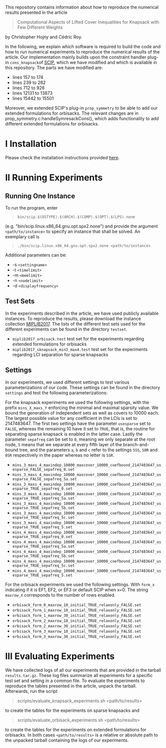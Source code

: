 This repository contains information about how to reproduce the numerical results presented in the article

> Computational Aspects of Lifted Cover Inequalities for Knapsack with Few Different Weights

by Christopher Hojny and Cédric Roy.

In the following, we explain which software is required to build the code and how to run numerical experiments to reproduce the numerical results of the article.
Our implementation mainly builds upon the constraint handler plug-in `cons_knapsack`of [SCIP](https://scipopt.org), which we have modified and which is available in this repository.
The parts we have modified are:

- lines 157 to 174
- lines 239 to 282
- lines 712 to 926
- lines 12131 to 13873
- lines 15442 to 15501

Moreover, we extended SCIP's plug-in `prop_symmetry` to be able to add our extended formulations for orbisacks. The relevant changes are in prop_symmetry.c:handleSymresackCons(), which adds functionality to add different extended formulations for orbisacks.


# I Installation

Please check the installation instructions provided [here](INSTALL.md).

# II Running Experiments

## Running One Instance

To run the program, enter

> `bin/scip.$(OSTYPE).$(ARCH).$(COMP).$(OPT).$(LPS).none`

(e.g. "bin/scip.linux.x86_64.gnu.opt.spx2.none") and provide the argument `<path/to/instance>` to specify an instance that shall be solved. An exemplary call is

> `./bin/scip.linux.x86_64.gnu.opt.spx2.none <path/to/instance>`

Additional parameters can be:

- -s `<settingname>`
- -t `<timelimit>`
- -m `<memlimit>`
- -n `<nodelimit>`
- -d `<displayfrequency>`

## Test Sets

In the experiments described in the article, we have used publicly available instances. To reproduce the results, please download the instance collection [MIPLIB2017](https://miplib.zib.de/downloads/collection.zip). The lists of the different test sets used for the different experiments can be found in the directory `testset`.

- `miplib2017_orbisack.test` test set for the experiments regarding extended formulations for orbisacks
- `miplib2017_sknapsack_min3_max4.test` test set for the experiments regarding LCI separation for sparse knapsacks

## Settings

In our experiments, we used different settings to test various parameterizations of our code. These settings can be found in the directory `settings` and test the following parameterizations:

For the knapsack experiments we used the following settings, with the prefix `mins_X_maxs_Y` enforcing the minimal and maximal sparsity value.
We bound the generation of independent sets as well as covers to 10000 each. 
The largest possible value for any coefficient in the LCIs is set to 2147483647.
The first two settings have the parameter `usesparse` set to `FALSE`, whereas the remaining 10 have it set to `TRUE`, that is, the routine for separating sparse knapsack is enabled in the latter case.
Lastly the parameter `sepafreq` can be set to `0`, meaning we only separate at the root node, `5` means that we separate at every fifth layer of the branch-and-bound tree, and the parameters `a`, `b` and `c` refer to the settings `SSS`, `S0R` and `0SR` respectively in the paper whereas no letter is `SSR`. 

- `mins_3_maxs_4_maxindep_10000_maxcover_10000_coefbound_2147483647_usesparse_FALSE_sepafreq_0.set`
- `mins_3_maxs_4_maxindep_10000_maxcover_10000_coefbound_2147483647_usesparse_FALSE_sepafreq_5a.set`
- `mins_3_maxs_4_maxindep_10000_maxcover_10000_coefbound_2147483647_usesparse_TRUE_sepafreq_0.set`
- `mins_3_maxs_4_maxindep_10000_maxcover_10000_coefbound_2147483647_usesparse_TRUE_sepafreq_5a.set`
- `mins_3_maxs_4_maxindep_10000_maxcover_10000_coefbound_2147483647_usesparse_TRUE_sepafreq_5b.set`
- `mins_3_maxs_4_maxindep_10000_maxcover_10000_coefbound_2147483647_usesparse_TRUE_sepafreq_5c.set`
- `mins_3_maxs_4_maxindep_10000_maxcover_10000_coefbound_2147483647_usesparse_TRUE_sepafreq_5.set`
- `mins_4_maxs_4_maxindep_10000_maxcover_10000_coefbound_2147483647_usesparse_TRUE_sepafreq_0.set`
- `mins_4_maxs_4_maxindep_10000_maxcover_10000_coefbound_2147483647_usesparse_TRUE_sepafreq_5a.set`
- `mins_4_maxs_4_maxindep_10000_maxcover_10000_coefbound_2147483647_usesparse_TRUE_sepafreq_5b.set`
- `mins_4_maxs_4_maxindep_10000_maxcover_10000_coefbound_2147483647_usesparse_TRUE_sepafreq_5c.set`
- `mins_4_maxs_4_maxindep_10000_maxcover_10000_coefbound_2147483647_usesparse_TRUE_sepafreq_5.set`

For the orbisack experiments we used the following settings. 
With `form_x` indicating if it is EF1, EF2, or EF3 or default SCIP when x=0.
The string `maxrow_X` corresponds to the number of rows enabled.


- `orbisack_form_0_maxrow_10_initial_TRUE_relaxonly_FALSE.set`
- `orbisack_form_1_maxrow_10_initial_TRUE_relaxonly_FALSE.set`
- `orbisack_form_1_maxrow_30_initial_TRUE_relaxonly_FALSE.set`
- `orbisack_form_2_maxrow_10_initial_TRUE_relaxonly_FALSE.set`
- `orbisack_form_2_maxrow_30_initial_TRUE_relaxonly_FALSE.set`
- `orbisack_form_3_maxrow_10_initial_TRUE_relaxonly_FALSE.set`
- `orbisack_form_3_maxrow_30_initial_TRUE_relaxonly_FALSE.set`

# III Evaluating Experiments

We have collected logs of all our experiments that are provided in the tarball `results.tar.gz`. These log files summarize all experiments for a specific test set and setting in a common file. To evaluate the experiments to reproduce the tables presented in the article, unpack the tarball. Afterwards, run the script

> scripts/evaluate_knapsack_experiments.sh <path/to/results>

to create the tables for the experiments on sparse knapsacks and

> scripts/evaluate_orbisack_experiments.sh <path/to/results>

to create the tables for the experiments on extended formulations for orbisacks. In both cases `<path/to/results>` is a relative or absolute path to the unpacked tarball containing the logs of our experiments.
